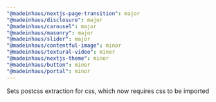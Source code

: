 ```yaml
---
"@madeinhaus/nextjs-page-transition": major
"@madeinhaus/disclosure": major
"@madeinhaus/carousel": major
"@madeinhaus/masonry": major
"@madeinhaus/slider": major
"@madeinhaus/contentful-image": minor
"@madeinhaus/textural-video": minor
"@madeinhaus/nextjs-theme": minor
"@madeinhaus/button": minor
"@madeinhaus/portal": minor
---
```


Sets postcss extraction for css, which now requires css to be imported
